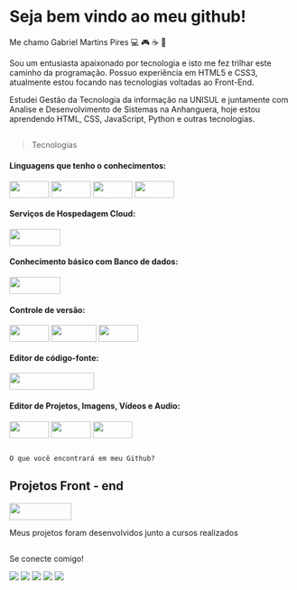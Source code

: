 # Seja bem vindo ao meu github!

Me chamo Gabriel Martins Pires 💻 🎮 ☕ 🤘

Sou um entusiasta apaixonado por tecnologia e isto me fez trilhar este caminho da programação. Possuo experiência em HTML5 e CSS3, atualmente estou focando nas tecnologias voltadas ao Front-End.

Estudei Gestão da Tecnologia da informação na UNISUL e juntamente com Analise e Desenvolvimento de Sistemas na Anhanguera, hoje estou aprendendo HTML, CSS, JavaScript, Python e outras tecnologias.

##

> Tecnologias

#### Linguagens que tenho o conhecimentos: <br/>

<div>
 <img align="center" height="30" width="70" src="https://img.shields.io/badge/html5-%23E34F26.svg?style=for-the-badge&logo=html5&logoColor=white" />
 <img align="center" height="30" width="70" src="https://img.shields.io/badge/css3-%231572B6.svg?style=for-the-badge&logo=css3&logoColor=white" />
 <img align="center" height="30" width="70" src="https://img.shields.io/badge/javascript-%23323330.svg?style=for-the-badge&logo=javascript&logoColor=%23F7DF1E" />
 <img align="center" height="30" width="70" src="https://img.shields.io/badge/python-3670A0?style=for-the-badge&logo=python&logoColor=ffdd54" />
</div>

#### Serviços de Hospedagem Cloud:

<div>
 <img align="center" height="30" width="90" src="https://img.shields.io/badge/vercel-%23000000.svg?style=for-the-badge&logo=vercel&logoColor=white" />
</div>

#### Conhecimento básico com Banco de dados:

<div>
 <img align="center" height="30" width="90" src="https://img.shields.io/badge/mysql-4479A1.svg?style=for-the-badge&logo=mysql&logoColor=white" />
</div>

#### Controle de versão:

<div>
 <img align="center" height="30" width="70" src="https://img.shields.io/badge/git-%23F05033.svg?style=for-the-badge&logo=git&logoColor=white" />
 <img align="center" height="30" width="80" src="https://img.shields.io/badge/github-%23121011.svg?style=for-the-badge&logo=github&logoColor=white" />
 <img align="center" height="30" width="70" src="https://img.shields.io/badge/gitlab-%23181717.svg?style=for-the-badge&logo=gitlab&logoColor=white" />
</div>

#### Editor de código-fonte:

<div>
 <img align="center" height="30" width="150" src="https://img.shields.io/badge/Visual%20Studio%20Code-0078d7.svg?style=for-the-badge&logo=visual-studio-code&logoColor=white" />
</div>

#### Editor de Projetos, Imagens, Vídeos e Audio:

<div>
 <img align="center" height="30" width="70" src="https://img.shields.io/badge/figma-%23F24E1E.svg?style=for-the-badge&logo=figma&logoColor=white" />
 <img align="center" height="30" width="70" src="https://img.shields.io/badge/Gimp-657D8B?style=for-the-badge&logo=gimp&logoColor=white" />
 <img align="center" height="30" width="70" src="https://img.shields.io/badge/Canva-%2300C4CC.svg?style=for-the-badge&logo=Canva&logoColor=white" />
</div>

##

`O que você encontrará em meu Github?`

## Projetos Front - end 

<a href="https://gabrielmartinspires-br.vercel.app/" target="_blank"><img src="https://img.shields.io/badge/meu-portfolio-blue?logo=html5" align="center" height="30" width="110" target="_blank"></a>

Meus projetos foram desenvolvidos junto a cursos realizados 

##

Se conecte comigo!
 
<div> 
  
  <a href="https://instagram.com/gabriell_mmartins" target="_blank"><img src="https://img.shields.io/badge/-Instagram-%23E4405F?style=for-the-badge&logo=instagram&logoColor=white" target="_blank"></a>
 	<a href="https://www.twitch.tv/brgabrielmartins" target="_blank"><img src="https://img.shields.io/badge/Twitch-9146FF?style=for-the-badge&logo=twitch&logoColor=white" target="_blank"></a>
  <a href = "mailto:brgabrielmartins@gmail.com"><img src="https://img.shields.io/badge/-Gmail-%23333?style=for-the-badge&logo=gmail&logoColor=white" target="_blank"></a>
  <a href="https://www.linkedin.com/in/gabrielmartinspires-br/" target="_blank"><img src="https://img.shields.io/badge/-LinkedIn-%230077B5?style=for-the-badge&logo=linkedin&logoColor=white" target="_blank"></a>
  <a href="https://api.whatsapp.com/send?phone=5548999989366&text=Ol%C3%A1!%20Tudo%20bem%3F" target="_blank"><img src="https://img.shields.io/badge/WhatsApp-25D366?style=for-the-badge&logo=whatsapp&logoColor=white" target="_blank"></a>  
</div>
